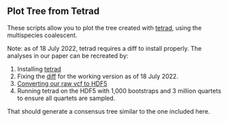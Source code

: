 ## Plot Tree from Tetrad

These scripts allow you to plot the tree created with [tetrad](https://github.com/eaton-lab/tetrad), using the multispecies coalescent.

Note: as of 18 July 2022, tetrad requires a diff to install properly. The analyses in our paper can be recreated by:

1. Installing [tetrad](https://github.com/eaton-lab/tetrad)
2. Fixing the [diff](https://github.com/eaton-lab/tetrad/issues/5#issuecomment-873135542) for the working version as of 18 July 2022.
3. [Converting our raw vcf to HDF5](https://ipyrad.readthedocs.io/en/master/API-analysis/cookbook-vcf2hdf5.html)
4. Running tetrad on the HDF5 with 1,000 bootstraps and 3 million quartets to ensure all quartets are sampled.

That should generate a consensus tree similar to the one included here.
